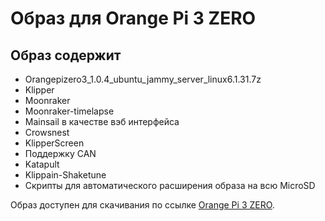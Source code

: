 # Образ для Orange Pi 3 ZERO
## Образ содержит
* Orangepizero3_1.0.4_ubuntu_jammy_server_linux6.1.31.7z
* Klipper
* Moonraker
* Moonraker-timelapse
* Mainsail в качестве вэб интерфейса
* Crowsnest
* KlipperScreen
* Поддержку CAN
* Katapult
* Klippain-Shaketune
* Скрипты для автоматического расширения образа на всю MicroSD

Образ доступен для скачивания по ссылке [Orange Pi 3 ZERO](https://mega.nz/file/TcYR1Qrb#NRjWIfK2MXL8XWC1-TuNzy4bhytpi9K7qcDxZMbB4Rc).
